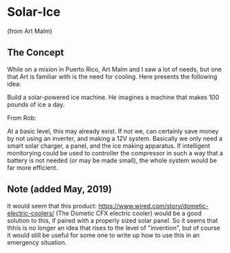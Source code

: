 # Solar-Ice

(from Art Malm) 

## The Concept

While on a mision in Puerto Rico, Art Malm and I saw a lot of needs, but one that Art is familiar with is the need for cooling.
Here presents the following idea:

Build a solar-powered ice machine. He imagines a machine that makes 100 pounds of ice a day.

From Rob:

At a basic level, this may already exist. If not we, can certainly save money by not using an inverter, and making a 12V system.
Basically we only need a smart solar charger, a panel, and the ice making apparatus.  If intelligent monitorying could be used to
controller the compressor in such a way that a battery is not needed (or may be made small), the whole system would be 
far more efficient.


## Note (added May, 2019)

It would seem that this product: https://www.wired.com/story/dometic-electric-coolers/ (The Dometic CFX electric cooler) would be a good solution to this, if paired with a properly sized solar panel. So it seems that thhis is no longer an idea that rises to the level of "invention", but of course it would still be useful for some one to write up how to use this in an emergency situation.
